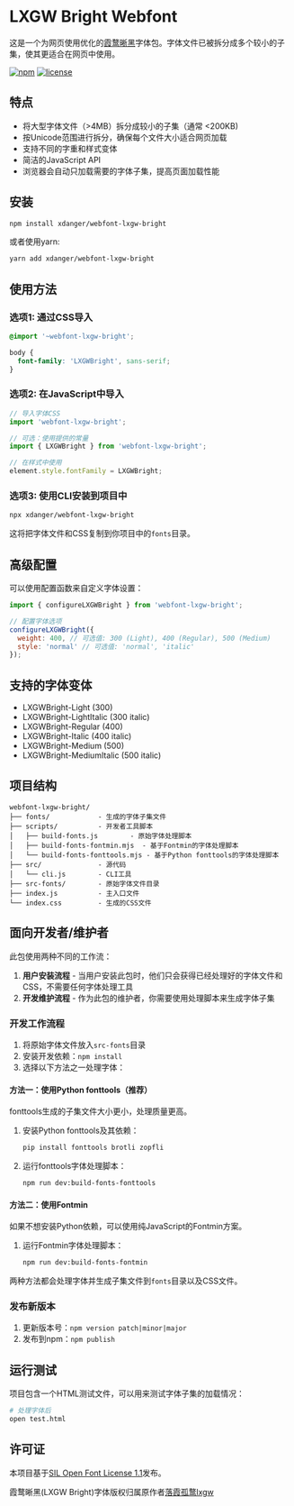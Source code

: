 # LXGW Bright Webfont

这是一个为网页使用优化的[霞鹜晰黑](https://github.com/lxgw/LxgwBright)字体包。字体文件已被拆分成多个较小的子集，使其更适合在网页中使用。

[![npm](https://img.shields.io/npm/v/webfont-lxgw-bright.svg)](https://www.npmjs.com/package/webfont-lxgw-bright)
[![license](https://img.shields.io/github/license/xdanger/webfont-lxgw-bright.svg)](LICENSE)

## 特点

- 将大型字体文件（>4MB）拆分成较小的子集（通常 <200KB)
- 按Unicode范围进行拆分，确保每个文件大小适合网页加载
- 支持不同的字重和样式变体
- 简洁的JavaScript API
- 浏览器会自动只加载需要的字体子集，提高页面加载性能

## 安装

```bash
npm install xdanger/webfont-lxgw-bright
```

或者使用yarn:

```bash
yarn add xdanger/webfont-lxgw-bright
```

## 使用方法

### 选项1: 通过CSS导入

```css
@import '~webfont-lxgw-bright';

body {
  font-family: 'LXGWBright', sans-serif;
}
```

### 选项2: 在JavaScript中导入

```javascript
// 导入字体CSS
import 'webfont-lxgw-bright';

// 可选：使用提供的常量
import { LXGWBright } from 'webfont-lxgw-bright';

// 在样式中使用
element.style.fontFamily = LXGWBright;
```

### 选项3: 使用CLI安装到项目中

```bash
npx xdanger/webfont-lxgw-bright
```

这将把字体文件和CSS复制到你项目中的`fonts`目录。

## 高级配置

可以使用配置函数来自定义字体设置：

```javascript
import { configureLXGWBright } from 'webfont-lxgw-bright';

// 配置字体选项
configureLXGWBright({
  weight: 400, // 可选值: 300 (Light), 400 (Regular), 500 (Medium)
  style: 'normal' // 可选值: 'normal', 'italic'
});
```

## 支持的字体变体

- LXGWBright-Light (300)
- LXGWBright-LightItalic (300 italic)
- LXGWBright-Regular (400)
- LXGWBright-Italic (400 italic)
- LXGWBright-Medium (500)
- LXGWBright-MediumItalic (500 italic)

## 项目结构

```
webfont-lxgw-bright/
├── fonts/            - 生成的字体子集文件
├── scripts/          - 开发者工具脚本
│   ├── build-fonts.js        - 原始字体处理脚本
│   ├── build-fonts-fontmin.mjs  - 基于Fontmin的字体处理脚本
│   └── build-fonts-fonttools.mjs - 基于Python fonttools的字体处理脚本
├── src/              - 源代码
│   └── cli.js        - CLI工具
├── src-fonts/        - 原始字体文件目录
├── index.js          - 主入口文件
└── index.css         - 生成的CSS文件
```

## 面向开发者/维护者

此包使用两种不同的工作流：

1. **用户安装流程** - 当用户安装此包时，他们只会获得已经处理好的字体文件和CSS，不需要任何字体处理工具
2. **开发维护流程** - 作为此包的维护者，你需要使用处理脚本来生成字体子集

### 开发工作流程

1. 将原始字体文件放入`src-fonts`目录
2. 安装开发依赖：`npm install`
3. 选择以下方法之一处理字体：

#### 方法一：使用Python fonttools（推荐）

fonttools生成的子集文件大小更小，处理质量更高。

1. 安装Python fonttools及其依赖：

   ```bash
   pip install fonttools brotli zopfli
   ```

2. 运行fonttools字体处理脚本：

   ```bash
   npm run dev:build-fonts-fonttools
   ```

#### 方法二：使用Fontmin

如果不想安装Python依赖，可以使用纯JavaScript的Fontmin方案。

1. 运行Fontmin字体处理脚本：

   ```bash
   npm run dev:build-fonts-fontmin
   ```

两种方法都会处理字体并生成子集文件到`fonts`目录以及CSS文件。

### 发布新版本

1. 更新版本号：`npm version patch|minor|major`
2. 发布到npm：`npm publish`

## 运行测试

项目包含一个HTML测试文件，可以用来测试字体子集的加载情况：

```bash
# 处理字体后
open test.html
```

## 许可证

本项目基于[SIL Open Font License 1.1](OFL.txt)发布。

霞鹜晰黑(LXGW Bright)字体版权归属原作者[落霞孤鹜lxgw](https://github.com/lxgw)
